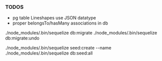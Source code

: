 

### TODOS
- pg table Lineshapes use JSON datatype
- proper belongsTo/hasMany associations in db

./node_modules/.bin/sequelize db:migrate
./node_modules/.bin/sequelize db:migrate:undo

./node_modules/.bin/sequelize seed:create --name
./node_modules/.bin/sequelize db:seed:all